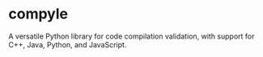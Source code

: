 # compyle
A versatile Python library for code compilation validation, with support for C++, Java, Python, and JavaScript.
